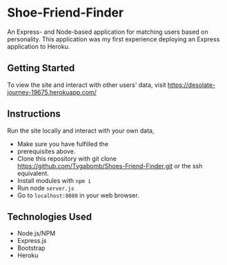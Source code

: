 # Shoe-Friend-Finder

An Express- and Node-based application for matching users based on personality. This application was my first experience deploying an Express application to Heroku.

## Getting Started 

To view the site and interact with other users' data, visit https://desolate-journey-19675.herokuapp.com/

## Instructions

Run the site locally and interact with your own data,

* Make sure you have fulfilled the  
* prerequisites above.
* Clone this repository with git clone https://github.com/Tygabomb/Shoes-Friend-Finder.git or the ssh equivalent.
* Install modules with `npm i`
* Run node `server.js`
* Go to `localhost:8080` in your web browser.

## Technologies Used

* Node.js/NPM 
* Express.js 
* Bootstrap 
* Heroku







